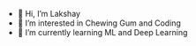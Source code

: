 - 👋 Hi, I’m Lakshay
- 👀 I’m interested in Chewing Gum and Coding
- 🌱 I’m currently learning ML and Deep Learning

<!---
lakshaypi/lakshaypi is a ✨ special ✨ repository because its `README.md` (this file) appears on your GitHub profile.
You can click the Preview link to take a look at your changes.
--->

